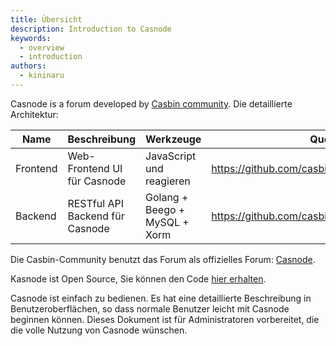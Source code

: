 ```yaml
---
title: Übersicht
description: Introduction to Casnode
keywords:
  - overview
  - introduction
authors:
  - kininaru
---
```


Casnode is a forum developed by [Casbin community](https://casbin.org/). Die detaillierte Architektur:

| Name     | Beschreibung                    | Werkzeuge                     | Quellcode                                         |
| -------- | ------------------------------- | ----------------------------- | ------------------------------------------------- |
| Frontend | Web-Frontend UI für Casnode     | JavaScript und reagieren      | https://github.com/casbin/casnode/tree/master/web |
| Backend  | RESTful API Backend für Casnode | Golang + Beego + MySQL + Xorm | https://github.com/casbin/casnode/                              |

 Die Casbin-Community benutzt das Forum als offizielles Forum: [Casnode](https://forum.casbin.com/).

Kasnode ist Open Source, Sie können den Code [hier erhalten](https://github.com/casbin/casnode).

Casnode ist einfach zu bedienen. Es hat eine detaillierte Beschreibung in Benutzeroberflächen, so dass normale Benutzer leicht mit Casnode beginnen können. Dieses Dokument ist für Administratoren vorbereitet, die die volle Nutzung von Casnode wünschen.